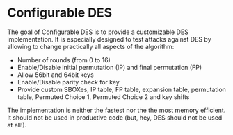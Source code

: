# Configurable DES

The goal of Configurable DES is to provide a customizable DES implementation. It is especially designed to test attacks against DES by allowing to change practically all aspects of the algorithm:
* Number of rounds (from 0 to 16)
* Enable/Disable initial permutation (IP) and final permutation (FP)
* Allow 56bit and 64bit keys
* Enable/Disable parity check for key
* Provide custom SBOXes, IP table, FP table, expansion table, permutation table, Permuted Choice 1, Permuted Choice 2 and key shifts
 
The implementation is neither the fastest nor the the most memory efficient. It should not be used in productive code (but, hey, DES should not be used at all!). 
